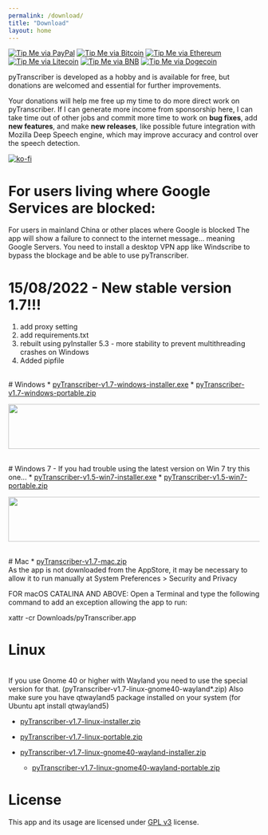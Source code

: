 ```yaml
---
permalink: /download/
title: "Download"
layout: home
---
```

[![Tip Me via PayPal](https://img.shields.io/badge/PayPal-tip%20me-1462ab.svg?logo=paypal)](https://www.paypal.com/cgi-bin/webscr?cmd=_donations&business=YHB854YHPJCU8&item_name=Donation+pyTranscriber&currency_code=BRL)
[![Tip Me via Bitcoin](https://img.shields.io/badge/Bitcoin-tip%20me-f7931a.svg?logo=bitcoin)](https://github.com/raryelcostasouza/pyTranscriber/raw/master/doc/btc.png)
[![Tip Me via Ethereum](https://img.shields.io/badge/Ethereum-tip%20me-1462ab.svg?logo=ethereum)](https://github.com/raryelcostasouza/pyTranscriber/raw/master/doc/eth.png)
[![Tip Me via Litecoin](https://img.shields.io/badge/Litecoin-tip%20me-f7931a.svg?logo=litecoin)](https://github.com/raryelcostasouza/pyTranscriber/raw/master/doc/ltc.png)
[![Tip Me via BNB](https://img.shields.io/badge/BNB-tip%20me-1462ab.svg?logo=binance)](https://github.com/raryelcostasouza/pyTranscriber/raw/master/doc/bnb.png)
[![Tip Me via Dogecoin](https://img.shields.io/badge/Dogecoin-tip%20me-f7931a.svg?logo=dogecoin)](https://github.com/raryelcostasouza/pyTranscriber/raw/master/doc/doge.png)

pyTranscriber is developed as a hobby and is available for free, but donations are welcomed and essential for further improvements.

Your donations will help me free up my time to do more direct work on pyTranscriber. If I can generate more income from sponsorship here, I can take time out of other jobs and commit more time to work on <b>bug fixes</b>, add <b>new features</b>, and make <b>new releases</b>, like possible future integration with Mozilla Deep Speech engine, which may improve accuracy and control over the speech detection.

[![ko-fi](https://ko-fi.com/img/githubbutton_sm.svg)](https://ko-fi.com/A0A6AIR3D)

# For users living where Google Services are blocked:

For users in mainland China or other places where Google is blocked
The app will show a failure to connect to the internet message... meaning Google Servers.
You need to install a desktop VPN app like Windscribe to bypass the blockage and be able to use pyTranscriber.

# 15/08/2022 - New stable version 1.7!!!
1. add proxy setting
2. add requirements.txt
3. rebuilt using pyInstaller 5.3 - more stability to prevent multithreading crashes on Windows
4. Added pipfile

<br>
# Windows
  * <a href="https://github.com/raryelcostasouza/pyTranscriber/releases/download/v1.7-stable/pyTranscriber-v1.7-windows-installer.exe">pyTranscriber-v1.7-windows-installer.exe</a>
  * <a href="https://github.com/raryelcostasouza/pyTranscriber/releases/download/v1.7-stable/pyTranscriber-v1.7-windows-portable.zip">pyTranscriber-v1.7-windows-portable.zip</a>

<a href="https://s.click.aliexpress.com/e/_AZGVwB?bz=725*90" target="_parent"><img width="725" height="90" src="https://ae01.alicdn.com/kf/HTB1wDNeov5TBuNjSspc762nGFXaf/EN_725_90.png"/></a>

<br>
# Windows 7 - If you had trouble using the latest version on Win 7 try this one...
  * <a href="https://github.com/raryelcostasouza/pyTranscriber/releases/download/v1.5-stable/pyTranscriber-v1.5-win7-installer.exe">pyTranscriber-v1.5-win7-installer.exe</a>
  * <a href="https://github.com/raryelcostasouza/pyTranscriber/releases/download/v1.5-stable/pyTranscriber-v1.5-win7-portable.zip">pyTranscriber-v1.5-win7-portable.zip</a>

<a href="https://s.click.aliexpress.com/e/_AfF8ab?bz=725*90" target="_parent"><img width="725" height="90" src="//ae01.alicdn.com/kf/H1e303fdae72d4e4e9e7eafdcc327314ci.png"/></a>

<br>
# Mac
  * <a href="https://github.com/raryelcostasouza/pyTranscriber/releases/download/v1.7-stable/pyTranscriber-v1.7-mac.zip">pyTranscriber-v1.7-mac.zip</a>

<br>
As the app is not downloaded from the AppStore, it may be necessary to allow it to run manually at
System Preferences > Security and Privacy

FOR macOS CATALINA AND ABOVE:
Open a Terminal and type the following command to add an exception allowing the app to run:

xattr -cr Downloads/pyTranscriber.app

  
# Linux 
<br>
If you use Gnome 40 or higher with Wayland you need to use the special version for that. (pyTranscriber-v1.7-linux-gnome40-wayland*.zip)
Also make sure you have qtwayland5 package installed on your system (for Ubuntu apt install qtwayland5)

  
  * <a href="https://github.com/raryelcostasouza/pyTranscriber/releases/download/v1.7-stable/pyTranscriber-v1.7-linux-installer.zip">pyTranscriber-v1.7-linux-installer.zip</a>
  * <a href="https://github.com/raryelcostasouza/pyTranscriber/releases/download/v1.7-stable/pyTranscriber-v1.7-linux-portable.zip">pyTranscriber-v1.7-linux-portable.zip</a>

* <a href="https://github.com/raryelcostasouza/pyTranscriber/releases/download/v1.7-stable/pyTranscriber-v1.7-linux-gnome40-wayland-installer.zip">pyTranscriber-v1.7-linux-gnome40-wayland-installer.zip</a>
  * <a href="https://github.com/raryelcostasouza/pyTranscriber/releases/download/v1.7-stable/pyTranscriber-v1.7-linux-gnome40-wayland-portable.zip">pyTranscriber-v1.7-linux-gnome40-wayland-portable.zip</a>

# License

This app and its usage are licensed under <a href="https://www.gnu.org/licenses/gpl-3.0.en.html">GPL v3</a> license.
